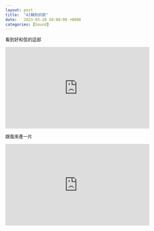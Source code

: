 ```yaml
---
layout: post
title:  "AI輔助抓歌"
date:   2023-03-28 10:00:00 +0800
categories: [Sound]
---
```


看到好和弦的這部  
<iframe width="450" height="255" src="https://www.youtube.com/embed/n4SqhV_2QAY" title="YouTube video player" frameborder="0" ></iframe>  

跟風來產一片
<iframe width="450" height="255" src="https://www.youtube.com/embed/8EzGb6d18kw" title="YouTube video player" frameborder="0" ></iframe>
